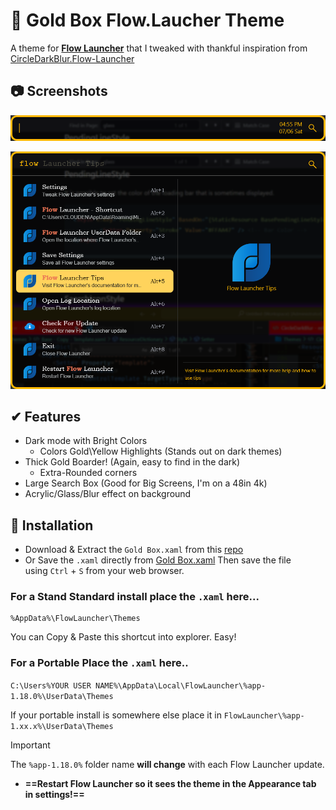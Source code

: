 
# 🎨 Gold Box Flow.Laucher Theme

A theme for **[Flow Launcher](https://github.com/Flow-Launcher/Flow.Launcher)** that I tweaked with thankful inspiration from [CircleDarkBlur.Flow-Launcher](https://github.com/z1nc0r3/CircleDarkBlur.Flow-Launcher)

## 📷 Screenshots

![Empty Search Box](https://raw.githubusercontent.com/indigofairyx/GoldBox.Theme/main/Flow.Launcher_2024-07-06_04-55-03PM_1000x82.png)

![Search Expanded with Preview](https://raw.githubusercontent.com/indigofairyx/GoldBox.Theme/main/Flow.Launcher_2024-07-06_04-54-15PM_1000x753.png)

## ✔ Features

- Dark mode with Bright Colors
	- Colors Gold\\Yellow Highlights (Stands out on dark themes)
- Thick Gold Boarder! (Again, easy to find in the dark)
	- Extra-Rounded corners
- Large Search Box (Good for Big Screens, I'm on a 48in 4k)
- Acrylic/Glass/Blur effect on background

## 💾 Installation 

- Download & Extract the `Gold Box.xaml` from this [repo](https://github.com/indigofairyx/GoldBox.Theme)
- Or Save the `.xaml` directly from [Gold Box.xaml](https://raw.githubusercontent.com/indigofairyx/GoldBox.Theme/main/Gold%20Box.xaml) Then save the file using `Ctrl` + `S` from your web browser.

### For a Stand Standard install place the `.xaml` here...

```
%AppData%\FlowLauncher\Themes
```

You can Copy & Paste this shortcut into explorer. Easy!

### For a Portable Place the `.xaml` here.. 

`C:\Users%YOUR USER NAME%\AppData\Local\FlowLauncher\%app-1.18.0%\UserData\Themes`

If your portable install is somewhere else place it in `FlowLauncher\%app-1.xx.x%\UserData\Themes`

> [!IMPORTANT]
> The `%app-1.18.0%` folder name **will change** with each Flow Launcher update.

- **==Restart Flow Launcher so it sees the theme in the **Appearance** tab in settings!==**

